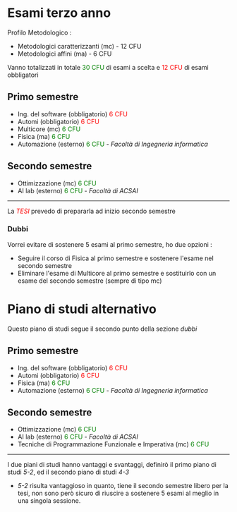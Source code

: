
# Esami terzo anno

Profilo Metodologico : 
* Metodologici caratterizzanti (mc) - 12 CFU
* Metodologici affini (ma) - 6 CFU

Vanno totalizzati in totale <span style="color:green">30 CFU</span> di esami a scelta e 
<span style="color:red">12 CFU</span> di esami obbligatori

## Primo semestre
* Ing. del software (obbligatorio) <span style="color:red">6 CFU</span>
* Automi (obbligatorio) <span style="color:red">6 CFU</span>
* Multicore (mc) <span style="color:green">6 CFU</span>
* Fisica (ma) <span style="color:green">6 CFU</span>
* Automazione (esterno) <span style="color:green">6 CFU</span> - _Facoltà di Ingegneria informatica_

## Secondo semestre
* Ottimizzazione (mc) <span style="color:green">6 CFU</span>
* AI lab (esterno) <span style="color:green">6 CFU</span> - _Facoltà di ACSAI_


---
La <span style="color:red">_TESI_</span> prevedo di prepararla ad inizio secondo semestre

### Dubbi
Vorrei evitare di sostenere 5 esami al primo semestre, ho due opzioni : 
* Seguire il corso di Fisica al primo semestre e sostenere l'esame nel secondo semestre
* Eliminare l'esame di Multicore al primo semestre e sostituirlo con un esame del secondo semestre (sempre di tipo mc)

# Piano di studi alternativo
Questo  piano di studi segue il secondo punto della sezione _dubbi_
## Primo semestre
* Ing. del software (obbligatorio) <span style="color:red">6 CFU</span>
* Automi (obbligatorio) <span style="color:red">6 CFU</span>
* Fisica (ma) <span style="color:green">6 CFU</span>
* Automazione (esterno) <span style="color:green">6 CFU</span> - _Facoltà di Ingegneria informatica_

## Secondo semestre
* Ottimizzazione (mc) <span style="color:green">6 CFU</span>
* AI lab (esterno) <span style="color:green">6 CFU</span> - _Facoltà di ACSAI_
* Tecniche di Programmazione Funzionale e Imperativa (mc) <span style="color:green">6 CFU</span>
---
I due piani di studi hanno vantaggi e svantaggi, definirò il primo piano di studi _5-2_, ed il secondo piano di studi _4-3_
* _5-2_ risulta vantaggioso in quanto, tiene il secondo semestre libero per la tesi, non sono però sicuro di riuscire a sostenere 5 esami al meglio in una singola sessione.
